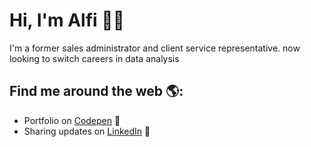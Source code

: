 # Hi, I'm Alfi 👋🏾 

I'm a former sales administrator and client service representative. now looking to switch careers in data analysis


## Find me around the web 🌎: 
- Portfolio on <a href="https://medium.com/@alfiramdhan"> Codepen</a> 🏓
- Sharing updates on <a href="https://www.linkedin.com/in/alfianaramdhan/">LinkedIn</a> 💼

